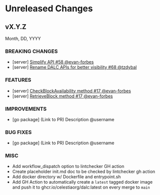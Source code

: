 # Unreleased Changes

## vX.Y.Z

Month, DD, YYYY

### BREAKING CHANGES

- [server] [Simplify API #58 @evan-forbes](https://github.com/celestiaorg/dalc/pull/58)
- [server] [Rename DALC APIs for better visibility #68 @tzdybal](https://github.com/celestiaorg/dalc/pull/58)

### FEATURES

- [server] [CheckBlockAvailability method #17 @evan-forbes](https://github.com/celestiaorg/dalc/pull/17)
- [server] [RetrieveBlock method #17 @evan-forbes](https://github.com/celestiaorg/dalc/pull/17)

### IMPROVEMENTS

- [go package] (Link to PR) Description @username

### BUG FIXES

- [go package] (Link to PR) Description @username

### MISC

- Add workflow_dispatch option to lintchecker GH action
- Create placeholder init.md doc to be checked by lintchecker gh action
- Add docker directory w/ Dockerfile and entrypoint.sh
- Add GH Action to automatically create a `latest` tagged docker image and push it to ghcr.io/celestiaorg/dalc:latest on every merge to `main`